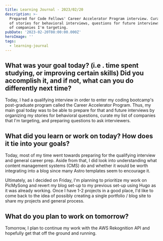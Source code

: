 ```yaml
---
title: Learning Journal - 2023/02/20
description: >-
  Prepared for Code Fellows' Career Accelerator Program interview. Curated list
  of stories for behavioral interviews, questions for future interviews and list
  of companies I'm targeting.
pubDate: '2023-02-20T08:00:00.000Z'
heroImage: ''
tags:
  - learning-journal
---
```


## What was your goal today? (i.e . time spent studying, or improving certain skills) Did you accomplish it, and if not, what can you do differently next time?

Today, I had a qualifying interview in order to enter my coding bootcamp's post-graduate program called the Career Accelerator Program. Thus, my main goal today was to be able to prepare for that and future interviews by organizing my stories for behavioral questions, curate my list of companies that I'm targeting, and preparing questions to ask interviewers.

## What did you learn or work on today? How does it tie into your goals?

Today, most of my time went towards preparing for the qualifying interview and general career prep. Aside from that, I did look into understanding what content management systems (CMS) do and whether it would be worth integrating into a blog since many Astro templates seem to encourage it.

Ultimately, as I decided on Friday, I'm planning to prioritize my work on PicMySong and revert my blog set-up to my previous set-up using Hugo as it was already working. Once I have 1-2 projects in a good place, I'd like to come back to the idea of possibly creating a single portfolio / blog site to share my projects and general process.

## What do you plan to work on tomorrow?

Tomorrow, I plan to continue my work with the AWS Rekognition API and hopefully get that off the ground and running.
